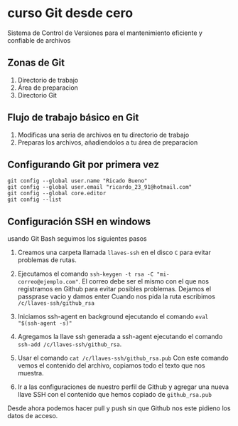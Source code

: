 # curso Git desde cero
Sistema de Control de Versiones para el mantenimiento eficiente y confiable de archivos

## Zonas de Git
1. Directorio de trabajo
2. Área de preparacion
3. Directorio Git

## Flujo de trabajo básico en Git
1. Modificas una seria de archivos en tu directorio de trabajo
2. Preparas los archivos, añadiendolos a tu área de preparacion


## Configurando Git por primera vez
```
git config --global user.name "Ricado Bueno"
git config --global user.email "ricardo_23_91@hotmail.com"
git config --global core.editor
git config --list
```

## Configuración SSH en windows
usando Git Bash seguimos los siguientes pasos

1. Creamos una carpeta llamada `llaves-ssh` en el disco `C` para evitar problemas de rutas.

2. Ejecutamos el comando `ssh-keygen -t rsa -C "mi-correo@ejemplo.com"`.
El correo debe ser el mismo con el que nos registramos en Github para evitar posibles problemas.
Dejamos el passprase vacio y damos enter
Cuando nos pida la ruta escribimos `/c/llaves-ssh/github_rsa`

3. Iniciamos ssh-agent en background ejecutando el comando `eval "$(ssh-agent -s)" `

4. Agregamos la llave ssh generada a ssh-agent ejecutando el comando `ssh-add /c/llaves-ssh/github_rsa`.

5. Usar el comando `cat /c/llaves-ssh/github_rsa.pub`
Con este comando vemos el contenido del archivo, copiamos todo el texto que nos muestra.

6. Ir a las configuraciones de nuestro perfil de Github y agregar una nueva llave SSH con el contenido que hemos copiado de `github_rsa.pub`

Desde ahora podemos hacer pull y push sin que Github nos este pidieno los datos de acceso.
